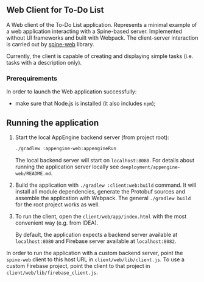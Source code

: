 ## Web Client for To-Do List

A Web client of the To-Do List application. Represents a minimal example of a web application
interacting with a Spine-based server. Implemented without UI frameworks and built with Webpack.
The client-server interaction is carried out by [spine-web](https://www.npmjs.com/package/spine-web) library.

Currently, the client is capable of creating and displaying simple tasks (i.e. tasks with 
a description only).

### Prerequirements

In order to launch the Web application successfully:
 - make sure that Node.js is installed (it also includes `npm`);
 
## Running the application

1. Start the local AppEngine backend server (from project root):
    ```bash
    ./gradlew :appengine-web:appengineRun
    ```
    
    The local backend server will start on `localhost:8080`. For details about running the
    application server locally see `deeployment/appengine-web/README.md`. 
2. Build the application with `./gradlew :client:web:build` command. It will install all module
   dependencies, generate the Protobuf sources and assemble the application with Webpack. The general
   `./gradlew build` for the root project works as well.
3. To run the client, open the `client/web/app/index.html` with the most convenient 
   way (e.g. from IDEA).
    
   By default, the application expects a backend server available at `localhost:8080` and Firebase
   server available at `localhost:8082`.

In order to run the application with a custom backend server, point the `spine-web` client to this
host URL in `client/web/lib/client.js`. To use a custom Firebase project, point the client to that
project in `client/web/lib/firebase_client.js`.
